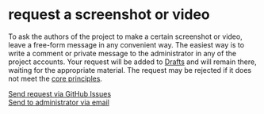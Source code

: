 # request a screenshot or video

To ask the authors of the project to make a certain screenshot or video, leave a free-form message in any convenient
way. The easiest way is to write a comment or private message to the administrator in any of the project accounts. Your
request will be added to [Drafts](./drafts.md) and will remain there, waiting for the appropriate material. The request
may be rejected if it does not meet the [core principles](./core-principles.md).

[Send request via GitHub Issues](https://github.com/dehero/mwscr/issues/new?labels=post-request&template=post-request.yml&title=Cool+to+see%2C+how+cliffracer+dies%21)  
[Send to administrator via email](mailto:dehero@outlook.com?subject=mwscr)
